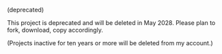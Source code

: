 (deprecated)

This project is deprecated and will be deleted in May 2028. Please plan to fork, download, copy accordingly.

(Projects inactive for ten years or more will be deleted from my account.)
